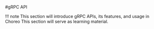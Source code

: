 #gRPC API

!!! note
    This section will introduce gRPC APIs, its features, and usage in Choreo
This section will serve as learning material.
